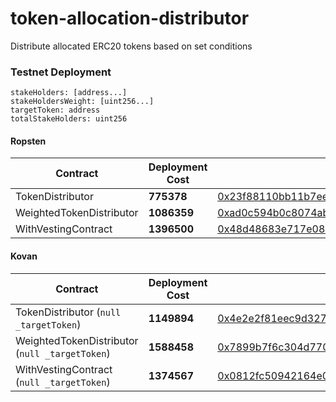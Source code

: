 # token-allocation-distributor
Distribute allocated ERC20 tokens based on set conditions

### Testnet Deployment  

```
stakeHolders: [address...]  
stakeHoldersWeight: [uint256...]
targetToken: address
totalStakeHolders: uint256
```

#### Ropsten  

|Contract| Deployment Cost | Address |
|-|-| --|
|TokenDistributor| **775378** | [0x23f88110bb11b7eeb72d1e31ad204d42312033ca](https://ropsten.etherscan.io/address/0x23f88110bb11b7eeb72d1e31ad204d42312033ca)|  
|WeightedTokenDistributor| **1086359** |[0xad0c594b0c8074ab4de2b0c26d86e228307b52f6](https://ropsten.etherscan.io/address/0xad0c594b0c8074ab4de2b0c26d86e228307b52f6)|  
|WithVestingContract| **1396500** |[0x48d48683e717e08d46ca45885950e9de3bac8478](https://ropsten.etherscan.io/address/0x48d48683e717e08d46ca45885950e9de3bac8478)|


#### Kovan  

|Contract| Deployment Cost | Address |
|-|-| --|
|TokenDistributor (`null _targetToken`)| **1149894** | [0x4e2e2f81eec9d327ac87a4263c3bf95b06176915](https://kovan.etherscan.io/address/0x4e2e2f81eec9d327ac87a4263c3bf95b06176915)|  
|WeightedTokenDistributor (`null _targetToken`)| **1588458** |[0x7899b7f6c304d770300aed4fdab46c9a90892391](https://kovan.etherscan.io/address/0x7899b7f6c304d770300aed4fdab46c9a90892391)|  
|WithVestingContract (`null _targetToken`)| **1374567** |[0x0812fc50942164e005b80887b6e80b55d68ec6db](https://kovan.etherscan.io/address/0x0812fc50942164e005b80887b6e80b55d68ec6db)|
